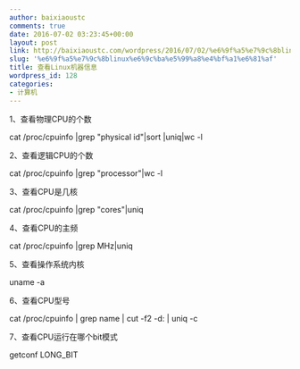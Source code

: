 ```yaml
---
author: baixiaoustc
comments: true
date: 2016-07-02 03:23:45+00:00
layout: post
link: http://baixiaoustc.com/wordpress/2016/07/02/%e6%9f%a5%e7%9c%8blinux%e6%9c%ba%e5%99%a8%e4%bf%a1%e6%81%af/
slug: '%e6%9f%a5%e7%9c%8blinux%e6%9c%ba%e5%99%a8%e4%bf%a1%e6%81%af'
title: 查看Linux机器信息
wordpress_id: 128
categories:
- 计算机
---
```


1、查看物理CPU的个数

cat /proc/cpuinfo |grep "physical id"|sort |uniq|wc -l

2、查看逻辑CPU的个数

cat /proc/cpuinfo |grep "processor"|wc -l

3、查看CPU是几核

cat /proc/cpuinfo |grep "cores"|uniq

4、查看CPU的主频

cat /proc/cpuinfo |grep MHz|uniq

5、查看操作系统内核

uname -a

6、查看CPU型号

cat /proc/cpuinfo | grep name | cut -f2 -d: | uniq -c

7、查看CPU运行在哪个bit模式

getconf LONG_BIT

